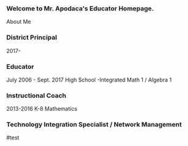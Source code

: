 ### Welcome to Mr. Apodaca's Educator Homepage.
About Me

### District Principal
2017-

### Educator
July 2006 - Sept. 2017
High School
-Integrated Math 1 / Algebra 1

### Instructional Coach
2013-2016
K-8 Mathematics

### Technology Integration Specialist / Network Management
#test
